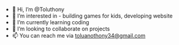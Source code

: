 - 👋 Hi, I’m @Toluthony
- 👀 I’m interested in - building games for kids, developing website
- 🌱 I’m currently learning coding
- 💞️ I’m looking to collaborate on projects
- 📫 You can reach me via toluanothony34@gmail.com

<!---
Toluthony/Toluthony is a ✨ special ✨ repository because its `README.md` (this file) appears on your GitHub profile.
You can click the Preview link to take a look at your changes.
--->
